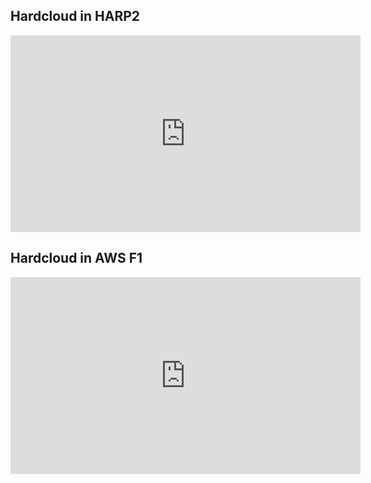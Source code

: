 <p align="justify">

</p>

## Hardcloud in HARP2

<div class="embed-responsive embed-responsive-16by9">
  <iframe width="560" height="315" src="https://www.youtube.com/embed/9owrC8qw5EA" frameborder="0" allow="autoplay; encrypted-media" allowfullscreen></iframe>
</div>

<p align="justify">
</p>

## Hardcloud in AWS F1


<div class="embed-responsive embed-responsive-16by9">
  <iframe width="560" height="315" src="https://www.youtube.com/embed/Gz3P-YssQzk" frameborder="0" allow="autoplay; encrypted-media" allowfullscreen></iframe>
</div>
